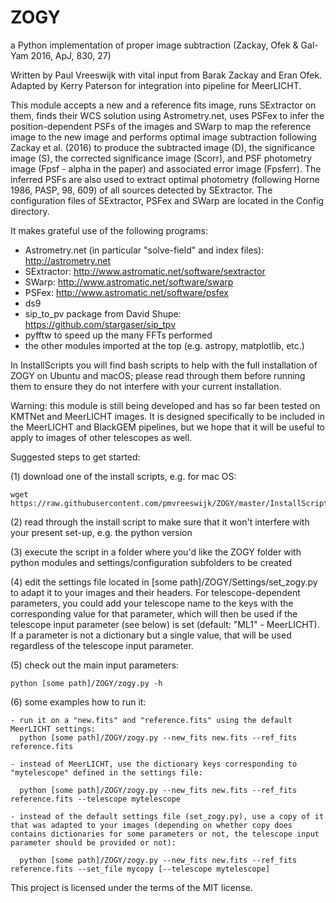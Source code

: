 # ZOGY
a Python implementation of proper image subtraction (Zackay, Ofek &amp; Gal-Yam 2016, ApJ, 830, 27)

Written by Paul Vreeswijk with vital input from Barak Zackay and Eran Ofek. Adapted by Kerry Paterson for integration into pipeline for MeerLICHT.

This module accepts a new and a reference fits image, runs SExtractor on them, finds their WCS solution using Astrometry.net, uses PSFex to infer the position-dependent PSFs of the images and SWarp to map the reference image to the new image and performs optimal image subtraction following Zackay et al. (2016) to produce the subtracted image (D), the significance image (S), the corrected significance image (Scorr), and PSF photometry image (Fpsf - alpha in the paper) and associated error image (Fpsferr). The inferred PSFs are also used to extract optimal photometry (following Horne 1986, PASP, 98, 609) of all sources detected by SExtractor. The configuration files of SExtractor, PSFex and SWarp are located in the Config directory.

It makes grateful use of the following programs:

- Astrometry.net (in particular "solve-field" and index files): http://astrometry.net 
- SExtractor: http://www.astromatic.net/software/sextractor
- SWarp: http://www.astromatic.net/software/swarp
- PSFex: http://www.astromatic.net/software/psfex
- ds9
- sip_to_pv package from David Shupe: https://github.com/stargaser/sip_tpv
- pyfftw to speed up the many FFTs performed
- the other modules imported at the top (e.g. astropy, matplotlib, etc.)

In InstallScripts you will find bash scripts to help with the full installation of ZOGY on Ubuntu and macOS; please read through them before running them to ensure they do not interfere with your current installation.

Warning: this module is still being developed and has so far been tested on KMTNet and MeerLICHT images. It is designed specifically to be included in the MeerLICHT and BlackGEM pipelines, but we hope that it will be useful to apply to images of other telescopes as well.


Suggested steps to get started:

(1) download one of the install scripts, e.g. for mac OS:

    wget https://raw.githubusercontent.com/pmvreeswijk/ZOGY/master/InstallScripts/install_zogy_macos.sh

(2) read through the install script to make sure that it won't interfere with your present set-up, e.g. the python version

(3) execute the script in a folder where you'd like the ZOGY folder with python modules and settings/configuration subfolders to be created

(4) edit the settings file located in [some path]/ZOGY/Settings/set_zogy.py to adapt it to your images and their headers. For telescope-dependent parameters, you could add your telescope name to the keys with the corresponding value for that parameter, which will then be used if the telescope input parameter (see below) is set (default: "ML1" - MeerLICHT). If a parameter is not a dictionary but a single value, that will be used regardless of the telescope input parameter.

(5) check out the main input parameters:

    python [some path]/ZOGY/zogy.py -h

(6) some examples how to run it:

    - run it on a "new.fits" and "reference.fits" using the default MeerLICHT settings:
      python [some path]/ZOGY/zogy.py --new_fits new.fits --ref_fits reference.fits

    - instead of MeerLICHT, use the dictionary keys corresponding to "mytelescope" defined in the settings file:
    
      python [some path]/ZOGY/zogy.py --new_fits new.fits --ref_fits reference.fits --telescope mytelescope
      
    - instead of the default settings file (set_zogy.py), use a copy of it that was adapted to your images (depending on whether copy does contains dictionaries for some parameters or not, the telescope input parameter should be provided or not):
    
      python [some path]/ZOGY/zogy.py --new_fits new.fits --ref_fits reference.fits --set_file mycopy [--telescope mytelescope]


This project is licensed under the terms of the MIT license.
